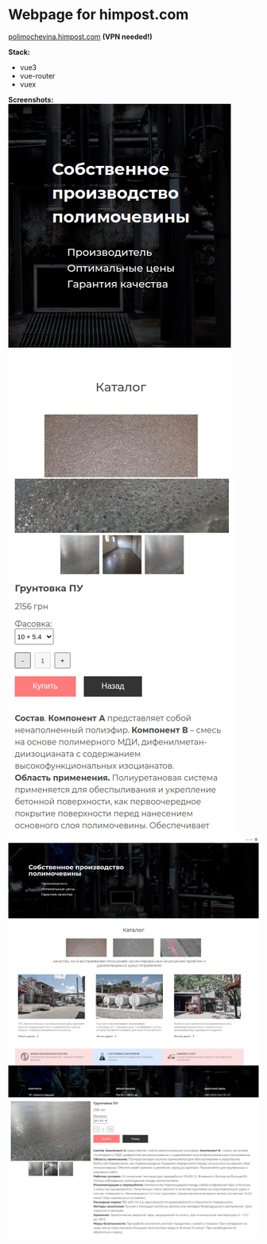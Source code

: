 # Webpage for himpost.com

[polimochevina.himpost.com](http://polimochevina.himpost.com) **(VPN needed!)**

**Stack:**

- vue3
- vue-router
- vuex

**Screenshots:**
![polimochevina screenshot 1](/screenshots/1.png)
![polimochevina screenshot 2](/screenshots/2.png)
![polimochevina screenshot 3](/screenshots/3.png)
![polimochevina screenshot 4](/screenshots/4.png)
![polimochevina screenshot 5](/screenshots/5.png)
